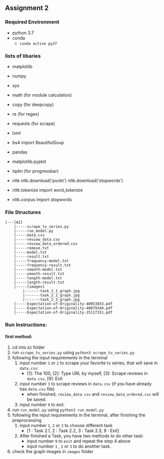 ## Assignment 2

### Required Environment
- python 3.7
- conda 
    - `conda active py37`

### lists of libaries
- matplotlib
- numpy
- sys
- math (for module calculation)
- copy (for deepcopy)
- re (for regex)

- requests (for scrape)
- lxml
- bs4 import BeautifulSoup

- pandas 
- matplotlib.pyplot 
- tqdm (for progressbar)

- nltk
nltk.download('punkt')
nltk.download('stopwords')
- nltk.tokenize import word_tokenize
- nltk.corpus import stopwords

### File Structures
```
|---[A2]
    |-----scrape_tv_series.py
    |-----run_model.py
    |-----data.csv
    |-----review_data.csv
    |-----review_data_ordered.csv
    |-----remove.txt
    |-----model.txt
    |-----result.txt
    |-----frequency-model.txt
    |-----frequency-result.txt
    |-----smooth-model.txt
    |-----smooth-result.txt
    |-----length-model.txt
    |-----length-result.txt
    |-----[images]
        |-------task_2_1_graph.jpg
        |-------task_2_2_graph.jpg
        |-------task_2_3_graph.jpg
    |-----Expectation-of-Originality-40053833.pdf
    |-----Expectation-of-Originality-40079344.pdf
    |-----Expectation-of-Originality-25117151.pdf
```

### Run Instructions:

#### first method:
1. cd into `A2` folder
2. run `scrape_tv_series.py` using `python3 scrape_tv_series.py`
3. following the input requirements in the terminal
    1. input number `1` or `2` to scrape your favorite tv series, that will save in `data.csv`: 
        - [1]: The 100, [2]: Type URL by myself, [3]: Scrape reviews in `data.csv`, [9]: Exit
    2. input number `3` to scrape reviews in `data.csv` (if you have already has `data.csv` file)
        - when finished, `review_data.csv` and `review_data_ordered.csv` will be saved.
    3. input number `9` to exit.
4. run `run_model.py` using `python3 run_model.py`
5. following the input requirements in the terminal, after finishing the preprocessing
    1. input number `1`, `2` or `3` to choose different task
        - [1 : Task 2.1, 2 : Task 2.2, 3 : Task 2.3, 9 : Exit]
    2. After finished a Task, you have two methods to do other task:
        - input number `9` to `exit` and repeat the step 4 above
        - input number `1` , `2` or `3` to do another task.
6. check the graph images in `images` folder
